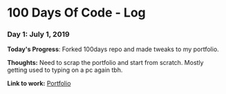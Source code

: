 # 100 Days Of Code - Log

### Day 1: July 1, 2019

**Today's Progress**: Forked 100days repo and made tweaks to my portfolio.

**Thoughts:** Need to scrap the portfolio and start from scratch. Mostly getting used to typing on a pc again tbh.

**Link to work:** [Portfolio](https://newageairbender.github.io/Folio/)